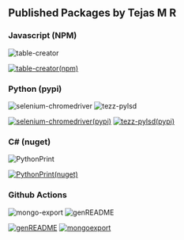 ## Published Packages by Tejas M R

### Javascript (NPM)
![table-creator](https://img.shields.io/badge/table--creator-npm-red)

[![table-creator(npm)](https://github-readme-stats.vercel.app/api/pin/?username=tejasmr&repo=table-creator)](https://github.com/tejasmr/table-creator)

### Python (pypi)
![selenium-chromedriver](https://img.shields.io/badge/selenium--chromedriver-pypi-blue)
![tezz-pylsd](https://img.shields.io/badge/tezz--pylsd-pypi-blue)

[![selenium-chromedriver(pypi)](https://github-readme-stats.vercel.app/api/pin/?username=tejasmr&repo=selenium-chromedriver)](https://github.com/tejasmr/selenium-chromedriver)
[![tezz-pylsd(pypi)](https://github-readme-stats.vercel.app/api/pin/?username=tejasmr&repo=tezz-pylsd)](https://github.com/tejasmr/tezz-pylsd)

### C# (nuget)
![PythonPrint](https://img.shields.io/badge/PythonPrint-nuget-brightgreen)

[![PythonPrint(nuget)](https://github-readme-stats.vercel.app/api/pin/?username=tejasmr&repo=PythonPrint)](https://github.com/tejasmr/PythonPrint)

### Github Actions
![mongo-export](https://img.shields.io/badge/mongo--export-Github%20Action-yellow)
![genREADME](https://img.shields.io/badge/genREADME-Github%20Action-yellow)

[![genREADME](https://github-readme-stats.vercel.app/api/pin/?username=tejasmr&repo=genREADME)](https://github.com/tejasmr/genREADME)
[![mongoexport](https://github-readme-stats.vercel.app/api/pin/?username=tejasmr&repo=mongoexport)](https://github.com/tejasmr/mongoexport)
